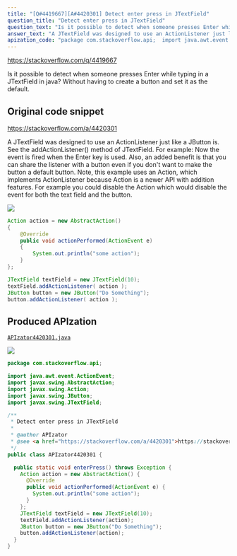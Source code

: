 ```yaml
---
title: "[Q#4419667][A#4420301] Detect enter press in JTextField"
question_title: "Detect enter press in JTextField"
question_text: "Is it possible to detect when someone presses Enter while typing in a JTextField in java? Without having to create a button and set it as the default."
answer_text: "A JTextField was designed to use an ActionListener just like a JButton is. See the addActionListener() method of JTextField. For example: Now the event is fired when the Enter key is used. Also, an added benefit is that you can share the listener with a button even if you don't want to make the button a default button. Note, this example uses an Action, which implements ActionListener because Action is a newer API with addition features. For example you could disable the Action which would disable the event for both the text field and the button."
apization_code: "package com.stackoverflow.api;  import java.awt.event.ActionEvent; import javax.swing.AbstractAction; import javax.swing.Action; import javax.swing.JButton; import javax.swing.JTextField;  /**  * Detect enter press in JTextField  *  * @author APIzator  * @see <a href=\"https://stackoverflow.com/a/4420301\">https://stackoverflow.com/a/4420301</a>  */ public class APIzator4420301 {    public static void enterPress() throws Exception {     Action action = new AbstractAction() {       @Override       public void actionPerformed(ActionEvent e) {         System.out.println(\"some action\");       }     };     JTextField textField = new JTextField(10);     textField.addActionListener(action);     JButton button = new JButton(\"Do Something\");     button.addActionListener(action);   } }"
---
```


https://stackoverflow.com/q/4419667

Is it possible to detect when someone presses Enter while typing in a JTextField in java? Without having to create a button and set it as the default.



## Original code snippet

https://stackoverflow.com/a/4420301

A JTextField was designed to use an ActionListener just like a JButton is. See the addActionListener() method of JTextField.
For example:
Now the event is fired when the Enter key is used.
Also, an added benefit is that you can share the listener with a button even if you don&#x27;t want to make the button a default button.
Note, this example uses an Action, which implements ActionListener because Action is a newer API with addition features. For example you could disable the Action which would disable the event for both the text field and the button.

<div class="code-logo"><img src="/stackoverflow.png" /></div>

```java
Action action = new AbstractAction()
{
    @Override
    public void actionPerformed(ActionEvent e)
    {
        System.out.println("some action");
    }
};

JTextField textField = new JTextField(10);
textField.addActionListener( action );
JButton button = new JButton("Do Something");
button.addActionListener( action );
```

## Produced APIzation

[`APIzator4420301.java`](https://github.com/blind-papers/apization-temp-data/raw/main/search/APIzator4420301.java)

<div class="code-logo"><img src="/apizator.png" /></div>

```java
package com.stackoverflow.api;

import java.awt.event.ActionEvent;
import javax.swing.AbstractAction;
import javax.swing.Action;
import javax.swing.JButton;
import javax.swing.JTextField;

/**
 * Detect enter press in JTextField
 *
 * @author APIzator
 * @see <a href="https://stackoverflow.com/a/4420301">https://stackoverflow.com/a/4420301</a>
 */
public class APIzator4420301 {

  public static void enterPress() throws Exception {
    Action action = new AbstractAction() {
      @Override
      public void actionPerformed(ActionEvent e) {
        System.out.println("some action");
      }
    };
    JTextField textField = new JTextField(10);
    textField.addActionListener(action);
    JButton button = new JButton("Do Something");
    button.addActionListener(action);
  }
}

```